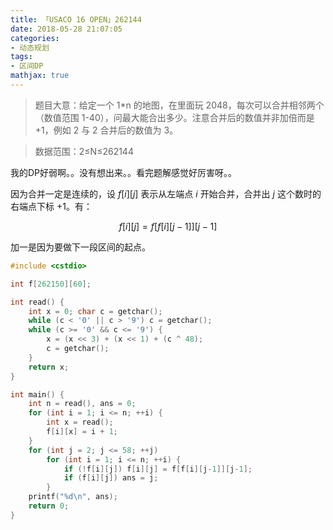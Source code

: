 ```yaml
---
title: 「USACO 16 OPEN」262144
date: 2018-05-28 21:07:05
categories:
- 动态规划
tags:
- 区间DP
mathjax: true
---
```


> 题目大意：给定一个 1*n 的地图，在里面玩 2048，每次可以合并相邻两个（数值范围 1-40），问最大能合出多少。注意合并后的数值并非加倍而是 +1，例如 2 与 2 合并后的数值为 3。

> 数据范围：2≤N≤262144

我的DP好弱啊。。没有想出来。。看完题解感觉好厉害呀。。

因为合并一定是连续的，设 $f[i][j]$ 表示从左端点 $i$ 开始合并，合并出 $j$ 这个数时的右端点下标 $+1$。有：

$$f[i][j]=f[f[i][j-1]][j-1]$$

加一是因为要做下一段区间的起点。

```c++
#include <cstdio>

int f[262150][60];

int read() {
    int x = 0; char c = getchar();
    while (c < '0' || c > '9') c = getchar();
    while (c >= '0' && c <= '9') {
        x = (x << 3) + (x << 1) + (c ^ 48);
        c = getchar();
    }
    return x;
}

int main() {
    int n = read(), ans = 0;
    for (int i = 1; i <= n; ++i) {
        int x = read();
        f[i][x] = i + 1;
    }
    for (int j = 2; j <= 58; ++j)
        for (int i = 1; i <= n; ++i) {
            if (!f[i][j]) f[i][j] = f[f[i][j-1]][j-1];
            if (f[i][j]) ans = j;
        }
    printf("%d\n", ans);
    return 0;
}
```
